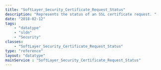 ```yaml
---
title: "SoftLayer_Security_Certificate_Request_Status"
description: "Represents the status of an SSL certificate request. "
date: "2018-02-12"
tags:
    - "datatype"
    - "sldn"
    - "Security"
classes:
    - "SoftLayer_Security_Certificate_Request_Status"
type: "reference"
layout: "datatype"
mainService : "SoftLayer_Security_Certificate_Request_Status"
---
```

